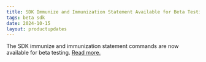 ```yaml
---
title: SDK Immunize and Immunization Statement Available for Beta Testing
tags: beta sdk
date: 2024-10-15 
layout: productupdates
---
```


The SDK immunize and immunization statement commands are now available for beta testing. [Read more.](/product-updates/commands-module) 